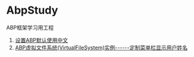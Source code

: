# AbpStudy
ABP框架学习用工程

1. [设置ABP默认使用中文](https://www.cnblogs.com/waku/p/11433242.html)
1. [ABP虚拟文件系统(VirtualFileSystem)实例------定制菜单栏显示用户姓名](https://www.cnblogs.com/waku/p/11438478.html)
